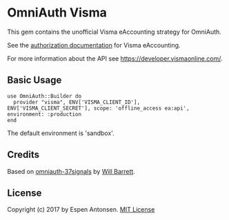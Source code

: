 # OmniAuth Visma

This gem contains the unofficial Visma eAccounting strategy for OmniAuth.

See the [authorization documentation](https://developer.vismaonline.com/#eAccountingApiAuthorization) for Visma eAccounting.

For more information about the API see https://developer.vismaonline.com/.

## Basic Usage

    use OmniAuth::Builder do
      provider "visma", ENV['VISMA_CLIENT_ID'], ENV['VISMA_CLIENT_SECRET'], scope: 'offline_access ea:api', environment: :production
    end

The default environment is 'sandbox'.

## Credits

Based on [omniauth-37signals](https://github.com/tallgreentree/omniauth-37signals) by [Will Barrett](https://github.com/willbarrett).

## License

Copyright (c) 2017 by Espen Antonsen. [MIT License](LICENSE)